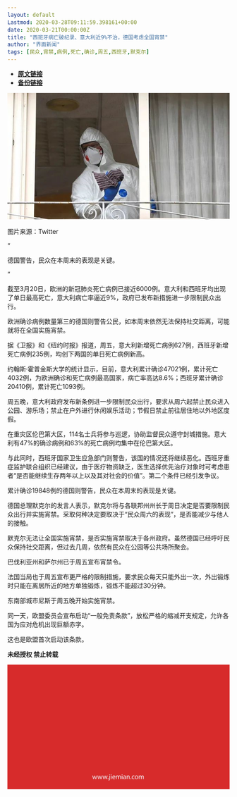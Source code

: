 ```yaml
---
layout: default
Lastmod: 2020-03-28T09:11:59.398161+00:00
date: 2020-03-21T00:00:00Z
title: "西班牙病亡破纪录、意大利近9%不治，德国考虑全国宵禁"
author: "界面新闻"
tags: [民众,宵禁,病例,死亡,确诊,周五,西班牙,默克尔]
---
```


* [**原文链接**](https://mp.weixin.qq.com/s/Ky9UvFeJwyOMIzWMeGNfiA)
* [**备份链接**](http://archive.today/URgoE)


![](/images/post/c6421e87949a0f9305015b16a942ff1b.jpg)

图片来源：Twitter

“

  

德国警告，民众在本周末的表现是关键。

  

”

截至3月20日，欧洲的新冠肺炎死亡病例已接近6000例。意大利和西班牙均出现了单日最高死亡，意大利病亡率逼近9%，政府已发布新措施进一步限制民众出行。  

欧洲确诊病例数量第三的德国则警告公民，如本周末依然无法保持社交距离，可能就将在全国实施宵禁。

据《卫报》和《纽约时报》报道，周五，意大利新增死亡病例627例，西班牙新增死亡病例235例，均创下两国的单日死亡病例新高。

约翰斯·霍普金斯大学的统计显示，目前，意大利累计确诊47021例，累计死亡4032例，为欧洲确诊和死亡病例最高国家，病亡率高达8.6%；西班牙累计确诊20410例，累计死亡1093例。

周五晚，意大利政府发布新条例进一步限制民众出行，要求从周六起禁止民众进入公园、游乐场；禁止在户外进行休闲娱乐活动；节假日禁止前往居住地以外地区度假。

在重灾区伦巴第大区，114名士兵将参与巡逻，协助监督民众遵守封城措施。意大利有47%的确诊病例和63%的死亡病例均集中在伦巴第大区。

与此同时，西班牙国家卫生应急部门则警告，该国的情况还将继续恶化。西班牙重症监护联合组织已经建议，由于医疗物资缺乏，医生选择优先治疗对象时可考虑患者“是否能继续生存两年以上以及其对社会的价值”。第二个条件已经引发争议。

累计确诊19848例的德国则警告，民众在本周末的表现是关键。

德国总理默克尔的发言人表示，默克尔将与各联邦州州长于周日决定是否要限制民众出行并实施宵禁。采取何种决定要取决于“民众周六的表现”，是否能减少与他人的接触。

默克尔无法让全国实施宵禁，是否实施宵禁取决于各州政府。虽然德国已经呼吁民众保持社交距离，但过去几周，依然有民众在公园等公共场所聚会。

巴伐利亚州和萨尔州已于周五宣布宵禁令。

法国当局也于周五宣布更严格的限制措施，要求民众每天只能外出一次，外出锻炼时只能在离居所近的地方单独锻炼，锻炼不能超过30分钟。

东南部城市尼斯于周五晚开始实施宵禁。

同一天，欧盟委员会宣布启动“一般免责条款”，放松严格的缩减开支规定，允许各国为应对危机出现巨额赤字。

这也是欧盟首次启动该条款。

  

**未经授权 禁止转载**

  

  

![](/images/post/3ef9527fd7edfb43b0c70486c7a956af.jpg)

